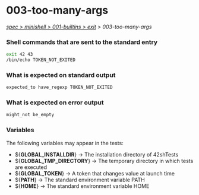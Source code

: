 # 003-too-many-args

*[spec > minishell > 001-builtins > exit](..) > 003-too-many-args*

### Shell commands that are sent to the standard entry

```bash
exit 42 43
/bin/echo TOKEN_NOT_EXITED

```

### What is expected on standard output

```bash
expected_to have_regexp TOKEN_NOT_EXITED
```

### What is expected on error output

```bash
might_not be_empty

```

### Variables

The following variables may appear in the tests:

* ${**GLOBAL_INSTALLDIR**} -> The installation directory of 42shTests
* ${**GLOBAL_TMP_DIRECTORY**} -> The temporary directory in which tests are executed
* ${**GLOBAL_TOKEN**} -> A token that changes value at launch time
* ${**PATH**} -> The standard environment variable PATH
* ${**HOME**} -> The standard environment variable HOME
